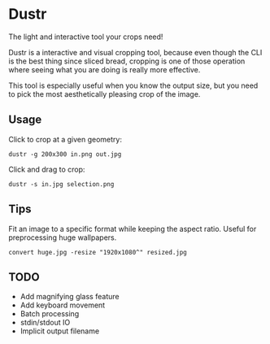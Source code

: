 # Dustr #

The light and interactive tool your crops need!

Dustr is a interactive and visual cropping tool, because even though the CLI is the best thing since sliced bread, cropping is one of those operation where seeing what you are doing is really more effective.

This tool is especially useful when you know the output size, but you need to pick the most aesthetically pleasing crop of the image.

## Usage ##

Click to crop at a given geometry:
```
dustr -g 200x300 in.png out.jpg
```

Click and drag to crop:
```
dustr -s in.jpg selection.png
```

## Tips ##

Fit an image to a specific format while keeping the aspect ratio. Useful for preprocessing huge wallpapers.

```
convert huge.jpg -resize "1920x1080^" resized.jpg
```

## TODO ##

* Add magnifying glass feature
* Add keyboard movement
* Batch processing
* stdin/stdout IO
* Implicit output filename
